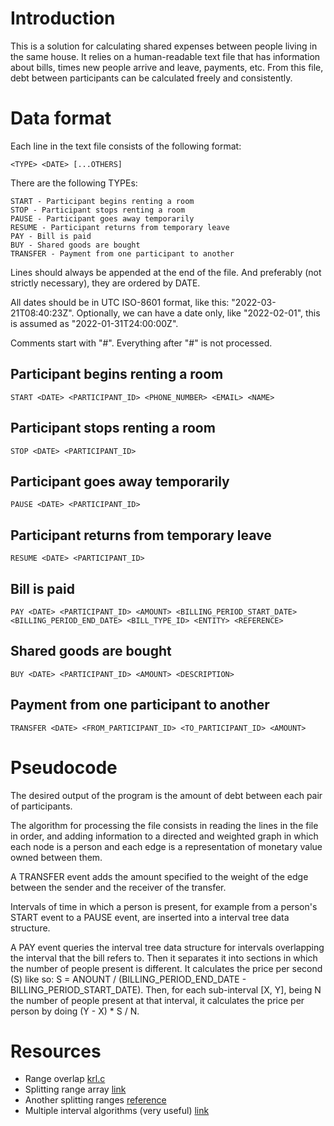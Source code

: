 # Introduction
This is a solution for calculating shared expenses between people living in the same house. It relies on a human-readable text file that has information about bills, times new people arrive and leave, payments, etc.
From this file, debt between participants can be calculated freely and consistently.

# Data format
Each line in the text file consists of the following format:
```
<TYPE> <DATE> [...OTHERS]
```

There are the following TYPEs:

```
START - Participant begins renting a room
STOP - Participant stops renting a room
PAUSE - Participant goes away temporarily
RESUME - Participant returns from temporary leave
PAY - Bill is paid
BUY - Shared goods are bought
TRANSFER - Payment from one participant to another
```

Lines should always be appended at the end of the file. And preferably (not strictly necessary), they are ordered by DATE.


All dates should be in UTC ISO-8601 format, like this: "2022-03-21T08:40:23Z".
Optionally, we can have a date only, like "2022-02-01", this is assumed as "2022-01-31T24:00:00Z".


Comments start with "#". Everything after "#" is not processed.

## Participant begins renting a room
```
START <DATE> <PARTICIPANT_ID> <PHONE_NUMBER> <EMAIL> <NAME>
```

## Participant stops renting a room
```
STOP <DATE> <PARTICIPANT_ID>
```

## Participant goes away temporarily
```
PAUSE <DATE> <PARTICIPANT_ID>
```

## Participant returns from temporary leave
```
RESUME <DATE> <PARTICIPANT_ID>
```

## Bill is paid
```
PAY <DATE> <PARTICIPANT_ID> <AMOUNT> <BILLING_PERIOD_START_DATE> <BILLING_PERIOD_END_DATE> <BILL_TYPE_ID> <ENTITY> <REFERENCE>
```

## Shared goods are bought
```
BUY <DATE> <PARTICIPANT_ID> <AMOUNT> <DESCRIPTION>
```

## Payment from one participant to another
```
TRANSFER <DATE> <FROM_PARTICIPANT_ID> <TO_PARTICIPANT_ID> <AMOUNT>
```

# Pseudocode
The desired output of the program is the amount of debt between each pair of participants.

The algorithm for processing the file consists in reading the lines in the file in order, and adding information to a directed and weighted graph in which each node is a person and each edge is a representation of monetary value owned between them.

A TRANSFER event adds the amount specified to the weight of the edge between the sender and the receiver of the transfer.

Intervals of time in which a person is present, for example from a person's START event to a PAUSE event, are inserted into a interval tree data structure.

A PAY event queries the interval tree data structure for intervals overlapping the interval that the bill refers to. Then it separates it into sections in which the number of people present is different. It calculates the price per second (S) like so: S = ANOUNT / (BILLING\_PERIOD\_END\_DATE - BILLING\_PERIOD\_START\_DATE). Then, for each sub-interval [X, Y], being N the number of people present at that interval, it calculates the price per person by doing (Y - X) * S / N.

# Resources

- Range overlap [krl.c](https://github.com/LineageOS/android_external_openssh/blob/lineage-18.1/krl.c)
- Splitting range array [link](https://tousu.in/qa/?qa=3554098/)
- Another splitting ranges [reference](https://ssw.jku.at/Research/Papers/Wimmer05/Wimmer05.pdf)
- Multiple interval algorithms (very useful) [link](https://digitalcommons.usu.edu/cgi/viewcontent.cgi?article=8143&context=etd)
